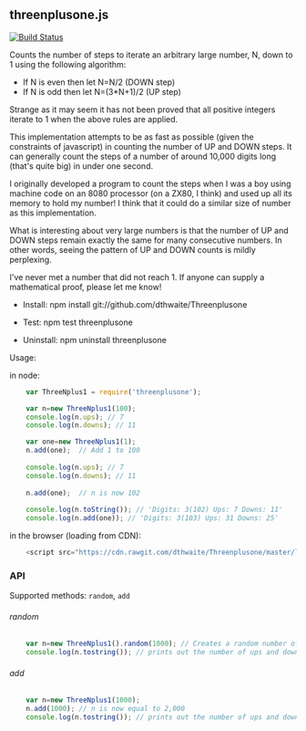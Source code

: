 ## threenplusone.js

[![Build Status](https://secure.travis-ci.org/dthwaite/Threenplusone.png)](http://travis-ci.org/dthwaite/Threenplusone)

Counts the number of steps to iterate an arbitrary large number, N, down to 1 using the following algorithm:

* If N is even then let N=N/2 (DOWN step)
* If N is odd then let N=(3*N+1)/2 (UP step)

Strange as it may seem it has not been proved that all positive integers iterate to 1 when the above rules are applied.

This implementation attempts to be as fast as possible (given the constraints of javascript) in counting the number of
UP and DOWN steps. It can generally count the steps of a number of around 10,000 digits long (that's quite big) in under
one second.

I originally developed a program to count the steps when I was a boy using machine code on an 8080 processor (on a ZX80, I think)
and used up all its memory to hold my number! I think that it could do a similar size of number as this implementation.

What is interesting about very large numbers is that the number of UP and DOWN steps remain exactly the same for many
consecutive numbers. In other words, seeing the pattern of UP and DOWN counts is mildly perplexing.

I've never met a number that did not reach 1. If anyone can supply a mathematical proof, please let me know!

* Install:
npm install git://github.com/dthwaite/Threenplusone

* Test:
npm test threenplusone

* Uninstall:
npm uninstall threenplusone

Usage:

in node:
```javascript
    var ThreeNplus1 = require('threenplusone');

    var n=new ThreeNplus1(100);
    console.log(n.ups); // 7
    console.log(n.downs); // 11

    var one=new ThreeNplus1(1);
    n.add(one);  // Add 1 to 100
    
    console.log(n.ups); // 7
    console.log(n.downs); // 11
    
    n.add(one);  // n is now 102
    
    console.log(n.toString()); // 'Digits: 3(102) Ups: 7 Downs: 11'
    console.log(n.add(one)); // 'Digits: 3(103) Ups: 31 Downs: 25'
```

in the browser (loading from CDN):
```javascript
    <script src="https://cdn.rawgit.com/dthwaite/Threenplusone/master/lib/threenplusone.min.js"></script>
```

### API
Supported methods: `random`, `add`

###### random
```javascript
    var n=new ThreeNplus1().random(1000); // Creates a random number of about 1000 decimal digits
    console.log(n.tostring()); // prints out the number of ups and downs
```

###### add
```javascript
    var n=new ThreeNplus1(1000);
    n.add(1000); // n is now equal to 2,000
    console.log(n.tostring()); // prints out the number of ups and downs to iterate 2,000 to 1
```